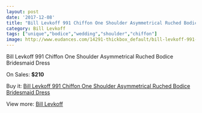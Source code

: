 ```yaml
---
layout: post
date: '2017-12-08'
title: "Bill Levkoff 991 Chiffon One Shoulder Asymmetrical Ruched Bodice Bridesmaid Dress"
category: Bill Levkoff
tags: ["unique","bodice","wedding","shoulder","chiffon"]
image: http://www.eudances.com/14291-thickbox_default/bill-levkoff-991-chiffon-one-shoulder-asymmetrical-ruched-bodice-bridesmaid-dress.jpg
---
```

Bill Levkoff 991 Chiffon One Shoulder Asymmetrical Ruched Bodice Bridesmaid Dress

On Sales: **$210**
<a href="https://www.eudances.com/en/bill-levkoff/4292-bill-levkoff-991-chiffon-one-shoulder-asymmetrical-ruched-bodice-bridesmaid-dress.html"><amp-img layout="responsive" width="600" height="600" src="//www.eudances.com/14291-thickbox_default/bill-levkoff-991-chiffon-one-shoulder-asymmetrical-ruched-bodice-bridesmaid-dress.jpg" alt="Bill Levkoff 991 Chiffon One Shoulder Asymmetrical Ruched Bodice Bridesmaid Dress 0" /></a>
<a href="https://www.eudances.com/en/bill-levkoff/4292-bill-levkoff-991-chiffon-one-shoulder-asymmetrical-ruched-bodice-bridesmaid-dress.html"><amp-img layout="responsive" width="600" height="600" src="//www.eudances.com/14294-thickbox_default/bill-levkoff-991-chiffon-one-shoulder-asymmetrical-ruched-bodice-bridesmaid-dress.jpg" alt="Bill Levkoff 991 Chiffon One Shoulder Asymmetrical Ruched Bodice Bridesmaid Dress 1" /></a>
<a href="https://www.eudances.com/en/bill-levkoff/4292-bill-levkoff-991-chiffon-one-shoulder-asymmetrical-ruched-bodice-bridesmaid-dress.html"><amp-img layout="responsive" width="600" height="600" src="//www.eudances.com/14293-thickbox_default/bill-levkoff-991-chiffon-one-shoulder-asymmetrical-ruched-bodice-bridesmaid-dress.jpg" alt="Bill Levkoff 991 Chiffon One Shoulder Asymmetrical Ruched Bodice Bridesmaid Dress 2" /></a>
<a href="https://www.eudances.com/en/bill-levkoff/4292-bill-levkoff-991-chiffon-one-shoulder-asymmetrical-ruched-bodice-bridesmaid-dress.html"><amp-img layout="responsive" width="600" height="600" src="//www.eudances.com/14292-thickbox_default/bill-levkoff-991-chiffon-one-shoulder-asymmetrical-ruched-bodice-bridesmaid-dress.jpg" alt="Bill Levkoff 991 Chiffon One Shoulder Asymmetrical Ruched Bodice Bridesmaid Dress 3" /></a>

Buy it: [Bill Levkoff 991 Chiffon One Shoulder Asymmetrical Ruched Bodice Bridesmaid Dress](https://www.eudances.com/en/bill-levkoff/4292-bill-levkoff-991-chiffon-one-shoulder-asymmetrical-ruched-bodice-bridesmaid-dress.html "Bill Levkoff 991 Chiffon One Shoulder Asymmetrical Ruched Bodice Bridesmaid Dress")

View more: [Bill Levkoff](https://www.eudances.com/en/57-bill-levkoff "Bill Levkoff")
